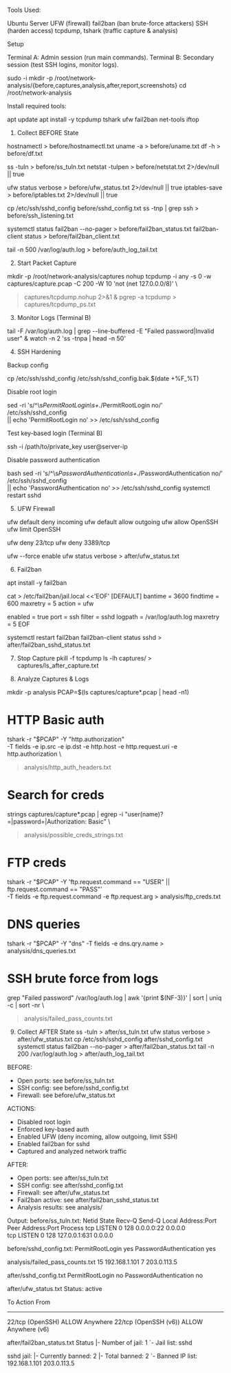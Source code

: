 
Tools Used:

 Ubuntu Server
 UFW (firewall)
fail2ban (ban brute-force attackers)
 SSH (harden access)
 tcpdump, tshark (traffic capture & analysis)

 Setup

Terminal A: Admin session (run main commands).
Terminal B: Secondary session (test SSH logins, monitor logs).


sudo -i
mkdir -p /root/network-analysis/{before,captures,analysis,after,report,screenshots}
cd /root/network-analysis


Install required tools:


apt update
apt install -y tcpdump tshark ufw fail2ban net-tools iftop


 1. Collect BEFORE State


hostnamectl > before/hostnamectl.txt
uname -a     > before/uname.txt
df -h        > before/df.txt

ss -tuln     > before/ss_tuln.txt
netstat -tulpen > before/netstat.txt 2>/dev/null || true

ufw status verbose > before/ufw_status.txt 2>/dev/null || true
iptables-save > before/iptables.txt 2>/dev/null || true

cp /etc/ssh/sshd_config before/sshd_config.txt
ss -tnp | grep ssh > before/ssh_listening.txt

systemctl status fail2ban --no-pager > before/fail2ban_status.txt
fail2ban-client status > before/fail2ban_client.txt

tail -n 500 /var/log/auth.log > before/auth_log_tail.txt






 2. Start Packet Capture


mkdir -p /root/network-analysis/captures
nohup tcpdump -i any -s 0 -w captures/capture.pcap -C 200 -W 10 'not (net 127.0.0.0/8)' \
  > captures/tcpdump.nohup 2>&1 &
pgrep -a tcpdump > captures/tcpdump_ps.txt


 3. Monitor Logs (Terminal B)


tail -F /var/log/auth.log | grep --line-buffered -E "Failed password|Invalid user" &
watch -n 2 'ss -tnpa | head -n 50'


 4. SSH Hardening

Backup config


cp /etc/ssh/sshd_config /etc/ssh/sshd_config.bak.$(date +%F_%T)


 Disable root login


sed -ri 's/^\s*PermitRootLogin\s+.*/PermitRootLogin no/' /etc/ssh/sshd_config \
  || echo 'PermitRootLogin no' >> /etc/ssh/sshd_config


 Test key-based login (Terminal B)


ssh -i /path/to/private_key user@server-ip


Disable password authentication

bash
sed -ri 's/^\s*PasswordAuthentication\s+.*/PasswordAuthentication no/' /etc/ssh/sshd_config \
  || echo 'PasswordAuthentication no' >> /etc/ssh/sshd_config
systemctl restart sshd


 5. UFW Firewall

ufw default deny incoming
ufw default allow outgoing
ufw allow OpenSSH
ufw limit OpenSSH

ufw deny 23/tcp
ufw deny 3389/tcp

ufw --force enable
ufw status verbose > after/ufw_status.txt

 6. Fail2ban

apt install -y fail2ban

cat > /etc/fail2ban/jail.local <<'EOF'
[DEFAULT]
bantime = 3600
findtime = 600
maxretry = 5
action = ufw


enabled = true
port = ssh
filter = sshd
logpath = /var/log/auth.log
maxretry = 5
EOF

systemctl restart fail2ban
fail2ban-client status sshd > after/fail2ban_sshd_status.txt


7. Stop Capture
pkill -f tcpdump
ls -lh captures/ > captures/ls_after_capture.txt




 8. Analyze Captures & Logs


mkdir -p analysis
PCAP=$(ls captures/capture*.pcap | head -n1)

# HTTP Basic auth
tshark -r "$PCAP" -Y "http.authorization" \
  -T fields -e ip.src -e ip.dst -e http.host -e http.request.uri -e http.authorization \
  > analysis/http_auth_headers.txt

# Search for creds
strings captures/capture*.pcap | egrep -i "user(name)?=|password=|Authorization: Basic" \
  > analysis/possible_creds_strings.txt

# FTP creds
tshark -r "$PCAP" -Y 'ftp.request.command == "USER" || ftp.request.command == "PASS"' \
  -T fields -e ftp.request.command -e ftp.request.arg > analysis/ftp_creds.txt

# DNS queries
tshark -r "$PCAP" -Y "dns" -T fields -e dns.qry.name > analysis/dns_queries.txt

# SSH brute force from logs
grep "Failed password" /var/log/auth.log | awk '{print $(NF-3)}' | sort | uniq -c | sort -nr \
  > analysis/failed_pass_counts.txt




9. Collect AFTER State
ss -tuln > after/ss_tuln.txt
ufw status verbose > after/ufw_status.txt
cp /etc/ssh/sshd_config after/sshd_config.txt
systemctl status fail2ban --no-pager > after/fail2ban_status.txt
tail -n 200 /var/log/auth.log > after/auth_log_tail.txt



BEFORE:
- Open ports: see before/ss_tuln.txt
- SSH config: see before/sshd_config.txt
- Firewall: see before/ufw_status.txt
    

ACTIONS:
- Disabled root login
- Enforced key-based auth
- Enabled UFW (deny incoming, allow outgoing, limit SSH)
- Enabled fail2ban for sshd
- Captured and analyzed network traffic

AFTER:
- Open ports: see after/ss_tuln.txt
- SSH config: see after/sshd_config.txt
- Firewall: see after/ufw_status.txt
- Fail2ban active: see after/fail2ban_sshd_status.txt
- Analysis results: see analysis/

Output:
before/ss_tuln.txt:
Netid State  Recv-Q Send-Q Local Address:Port  Peer Address:Port Process
tcp   LISTEN 0      128    0.0.0.0:22          0.0.0.0     
tcp   LISTEN 0      128    127.0.0.1:631       0.0.0.0         


before/sshd_config.txt:
PermitRootLogin yes
PasswordAuthentication yes  

analysis/failed_pass_counts.txt
15 192.168.1.101
7  203.0.113.5

after/sshd_config.txt
PermitRootLogin no
PasswordAuthentication no

after/ufw_status.txt
Status: active

To                         Action      From
--                         ------      ----
22/tcp (OpenSSH)           ALLOW       Anywhere
22/tcp (OpenSSH (v6))      ALLOW       Anywhere (v6)

after/fail2ban_status.txt
Status
|- Number of jail:      1
`- Jail list:   sshd

sshd jail:
|- Currently banned:    2
|- Total banned:        2
`- Banned IP list: 192.168.1.101 203.0.113.5





